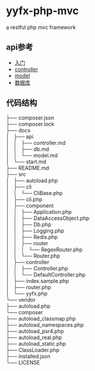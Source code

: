 # yyfx-php-mvc
a restful php mvc framework

## api参考
- [入门](docs/start.md)
- [controller](docs/api/controller.md)
- [model](docs/api/model.md)
- [数据库](docs/api/db.md)  

## 代码结构
├── composer.json  
├── composer.lock  
├── docs  
│   ├── api  
│   │   ├── controller.md  
│   │   ├── db.md  
│   │   └── model.md  
│   └── start.md  
├── README.md  
├── src  
│   ├── autoload.php  
│   ├── cli  
│   │   └── CliBase.php  
│   ├── cli.php  
│   ├── component  
│   │   ├── Application.php  
│   │   ├── DataAccessObject.php  
│   │   ├── Db.php  
│   │   ├── Logging.php  
│   │   ├── Redis.php  
│   │   ├── router  
│   │   │   └── RegexRouter.php  
│   │   └── Router.php  
│   ├── controller  
│   │   ├── Controller.php  
│   │   └── DefaultController.php  
│   ├── index.sample.php  
│   ├── router.php  
│   └── yyfx.php  
└── vendor  
    ├── autoload.php  
    └── composer  
        ├── autoload_classmap.php  
        ├── autoload_namespaces.php  
        ├── autoload_psr4.php  
        ├── autoload_real.php  
        ├── autoload_static.php  
        ├── ClassLoader.php  
        ├── installed.json  
        └── LICENSE  
